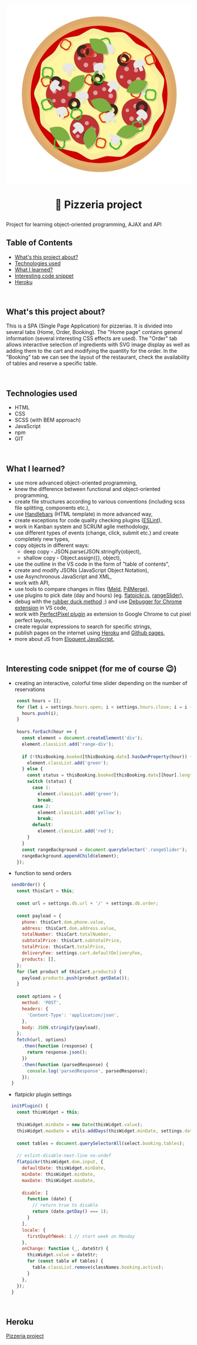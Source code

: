 <p align="center">
<a href="https://mysterious-fjord-34712.herokuapp.com/"><img src="src/images/logo8.jpg" title="pizza" alt="salami pizza"></a>
</p>


# <p align="center">🍕 Pizzeria project</p>
<p align="center"></p>
Project for learning object-oriented programming, AJAX and API
</br>

## Table of Contents

- [What's this project about?](#about)
- [Technologies used](#technologies)
- [What I learned?](#what)
- [Interesting code snippet](#interesting)
- [Heroku](#heroku)

</br>

## <a name="about"></a>What's this project about?

This is a SPA (Single Page Application) for pizzerias. It is divided into several tabs (Home, Order, Booking). The "Home page" contains general information (several interesting CSS effects are used). The "Order" tab allows interactive selection of ingredients with SVG image display as well as adding them to the cart and modifying the quantity for the order. In the "Booking" tab we can see the layout of the restaurant, check the availability of tables and reserve a specific table.


</br>

## <a name="technologies"></a>Technologies used
- HTML
- CSS
- SCSS (with BEM approach)
- JavaScript
- npm
- GIT

</br>

## <a name="what"></a>What I learned?
- use more advanced object-oriented programming,
- knew the difference between functional and object-oriented programming,
- create file structures according to various conventions (including scss file splitting, components etc.),
- use <a href='https://handlebarsjs.com/'>Handlebars</a> (HTML template) in more advanced way,
- create exceptions for code quality checking plugins (<a href='https://eslint.org/docs/rules/no-inline-comments#top'>ESLint</a>),
- work in Kanban system and SCRUM agile methodology,
- use different types of events (change, click, submit etc.) and create completely new types,
- copy objects in different ways:
  - deep copy - JSON.parse(JSON.stringify(object),
  - shallow copy - Object.assign({}, object),
- use the outline in the VS code in the form of "table of contents",
- create and modify JSONs (JavaScript Object Notation),
- use Asynchronous JavaScript and XML,
- work with API,
- use tools to compare changes in files (<a href='http://meldmerge.org/'>Meld</a>, <a href='https://www.perforce.com/downloads/visual-merge-tool'>P4Merge</a>),
- use plugins to pick date (day and hours) (eg. <a href='https://flatpickr.js.org/'>flatpickr.js</a>, <a href='https://github.com/Stryzhevskyi/rangeSlider'>rangeSlider</a>),
- debug with the <a href='https://en.wikipedia.org/wiki/Rubber_duck_debugging'>rubber duck method</a> ;) and use <a href='https://marketplace.visualstudio.com/items?itemName=msjsdiag.debugger-for-chrome'>Debugger for Chrome extension</a> in VS code,
- work with <a href='https://chrome.google.com/webstore/detail/perfectpixel-by-welldonec/dkaagdgjmgdmbnecmcefdhjekcoceebi?hl=en'>PerfectPixel plugin</a> as extension to Google Chrome to cut pixel perfect layouts,
- create regular expressions to search for specific strings,
- publish pages on the internet using <a href='https://dashboard.heroku.com/'>Heroku</a> and <a href='https://pages.github.com/'>Github pages</a>,
- more about JS from <a href='https://eloquentjavascript.net/
'>Eloquent JavaScript</a>,



</br>

## <a name="interesting"></a>Interesting code snippet (for me of course 😉)
- creating an interactive, colorful time slider depending on the number of reservations

```js
    const hours = [];
    for (let i = settings.hours.open; i < settings.hours.close; i = i + 0.5) {
      hours.push(i);
    }

    hours.forEach(hour => {
      const element = document.createElement('div');
      element.classList.add('range-div');

      if (!thisBooking.booked[thisBooking.date].hasOwnProperty(hour)) {
        element.classList.add('green');
      } else {
        const status = thisBooking.booked[thisBooking.date][hour].length;
        switch (status) {
          case 1:
            element.classList.add('green');
            break;
          case 2:
            element.classList.add('yellow');
            break;
          default:
            element.classList.add('red');
        }
      }
      const rangeBackground = document.querySelector('.rangeSlider');
      rangeBackground.appendChild(element);
    });
```
- function to send orders

```js
  sendOrder() {
    const thisCart = this;

    const url = settings.db.url + '/' + settings.db.order;

    const payload = {
      phone: thisCart.dom.phone.value,
      address: thisCart.dom.address.value,
      totalNumber: thisCart.totalNumber,
      subtotalPrice: thisCart.subtotalPrice,
      totalPrice: thisCart.totalPrice,
      deliveryFee: settings.cart.defaultDeliveryFee,
      products: [],
    };
    for (let product of thisCart.products) {
      payload.products.push(product.getData());
    }

    const options = {
      method: 'POST',
      headers: {
        'Content-Type': 'application/json',
      },
      body: JSON.stringify(payload),
    };
    fetch(url, options)
      .then(function (response) {
        return response.json();
      })
      .then(function (parsedResponse) {
        console.log('parsedResponse', parsedResponse);
      });
  }
```

- flatpickr plugin settings

```js
  initPlugin() {
    const thisWidget = this;

    thisWidget.minDate = new Date(thisWidget.value);
    thisWidget.maxDate = utils.addDays(thisWidget.minDate, settings.datePicker.maxDaysInFuture);

    const tables = document.querySelectorAll(select.booking.tables);

    // eslint-disable-next-line no-undef
    flatpickr(thisWidget.dom.input, {
      defaultDate: thisWidget.minDate,
      minDate: thisWidget.minDate,
      maxDate: thisWidget.maxDate,

      disable: [
        function (date) {
          // return true to disable
          return (date.getDay() === 1);
        }
      ],
      locale: {
        firstDayOfWeek: 1 // start week on Monday
      },
      onChange: function (_, dateStr) {
        thisWidget.value = dateStr;
        for (const table of tables) {
          table.classList.remove(classNames.booking.active);
        }
      },
    });
  }
```





</br>



## <a name="heroku"></a>Heroku
<a href="https://mysterious-fjord-34712.herokuapp.com/">Pizzeria project</a>


